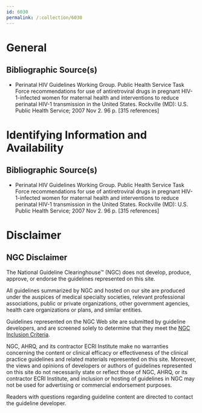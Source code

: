```yaml
---
id: 6030
permalink: /:collection/6030
---
```


# General

## Bibliographic Source(s)

- Perinatal HIV Guidelines Working Group. Public Health Service Task Force recommendations for use of antiretroviral drugs in pregnant HIV-1-infected women for maternal health and interventions to reduce perinatal HIV-1 transmission in the United States. Rockville (MD): U.S. Public Health Service; 2007 Nov 2. 96 p. [315 references]

# Identifying Information and Availability

## Bibliographic Source(s)

- Perinatal HIV Guidelines Working Group. Public Health Service Task Force recommendations for use of antiretroviral drugs in pregnant HIV-1-infected women for maternal health and interventions to reduce perinatal HIV-1 transmission in the United States. Rockville (MD): U.S. Public Health Service; 2007 Nov 2. 96 p. [315 references]

# Disclaimer

## NGC Disclaimer

The National Guideline Clearinghouse™ (NGC) does not develop, produce, approve, or endorse the guidelines represented on this site.

All guidelines summarized by NGC and hosted on our site are produced under the auspices of medical specialty societies, relevant professional associations, public or private organizations, other government agencies, health care organizations or plans, and similar entities.

Guidelines represented on the NGC Web site are submitted by guideline developers, and are screened solely to determine that they meet the [NGC Inclusion Criteria](/help-and-about/summaries/inclusion-criteria).

NGC, AHRQ, and its contractor ECRI Institute make no warranties concerning the content or clinical efficacy or effectiveness of the clinical practice guidelines and related materials represented on this site. Moreover, the views and opinions of developers or authors of guidelines represented on this site do not necessarily state or reflect those of NGC, AHRQ, or its contractor ECRI Institute, and inclusion or hosting of guidelines in NGC may not be used for advertising or commercial endorsement purposes.

Readers with questions regarding guideline content are directed to contact the guideline developer.

